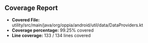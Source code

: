 ## Coverage Report

- **Covered File:** utility/src/main/java/org/oppia/android/util/data/DataProviders.kt
- **Coverage percentage:** 99.25% covered
- **Line coverage:** 133 / 134 lines covered